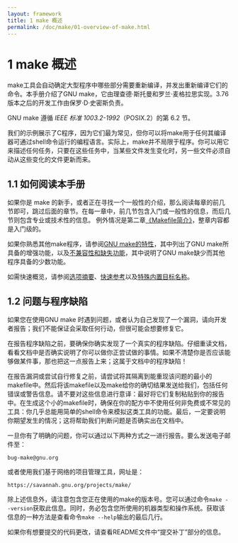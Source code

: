 ```yaml
---
layout: framework
title: 1 make 概述
permalink: /doc/make/01-overview-of-make.html
---
```


# 1 make 概述

make工具会自动确定大型程序中哪些部分需要重新编译，并发出重新编译它们的命令。本手册介绍了GNU make，它由理查德·斯托曼和罗兰·麦格拉思实现。3.76版本之后的开发工作由保罗·D·史密斯负责。

GNU make 遵循 *IEEE 标准 1003.2-1992*（POSIX.2）的第 6.2 节。

我们的示例展示了C程序，因为它们最为常见，但你可以将make用于任何其编译器可通过shell命令运行的编程语言。实际上，make并不局限于程序。你可以用它来描述任何任务，只要在这些任务中，当某些文件发生变化时，另一些文件必须自动从这些变化的文件更新而来。

## 1.1 如何阅读本手册

如果你是 make 的新手，或者正在寻找一个一般性的介绍，那么阅读每章的前几节即可，跳过后面的章节。在每一章中，前几节包含入门或一般性的信息，而后几节则包含专业或技术性的信息。
例外情况是第二章[《Makefile简介》](02-an-introduction-to-makefiles.html)，整章内容都是入门级的。

如果你熟悉其他make程序，请参阅[GNU make的特性](14-features-of-gnu-make.html)，其中列出了GNU make所具备的增强功能，以及[不兼容性和缺失功能](15-incompatibilities-and-missing-features.html)，其中说明了GNU make缺少而其他程序具备的少数功能。

如需快速概览，请参阅[选项摘要]()、[快速参考](appendix-a-quick-reference.html)以及[特殊内置目标名称]()。

## 1.2 问题与程序缺陷

如果您在使用GNU make 时遇到问题，或者认为自己发现了一个漏洞，请向开发者报告；我们不能保证会采取任何行动，但很可能会想要修复它。

在报告程序缺陷之前，要确保你确实发现了一个真实的程序缺陷。仔细重读文档，看看文档中是否确实说明了你可以做你正尝试做的事情。如果不清楚你是否应该能够做某件事，那也把这一点报告上来；这属于文档中的程序缺陷！

在报告漏洞或尝试自行修复之前，请尝试将其隔离到能重现该问题的最小的makefile中。然后将该makefile以及make给你的确切结果发送给我们，包括任何错误或警告信息。请不要对这些信息进行意译：最好将它们复制粘贴到你的报告中。在生成这个小的makefile时，确保在你的配方中不使用任何非免费或不常见的工具：你几乎总能用简单的shell命令来模拟这类工具的功能。最后，一定要说明你期望发生的情况；这将帮助我们判断问题是否确实出在文档中。

一旦你有了明确的问题，你可以通过以下两种方式之一进行报告。要么发送电子邮件至：

```
bug-make@gnu.org
```

或者使用我们基于网络的项目管理工具，网址是：

```
https://savannah.gnu.org/projects/make/
```

除上述信息外，请注意包含您正在使用的make的版本号。您可以通过命令`make --version`获取此信息。同时，务必包含您所使用的机器类型和操作系统。获取该信息的一种方法是查看命令`make --help`输出的最后几行。

如果你有想要提交的代码更改，请查看README文件中“提交补丁”部分的信息。
